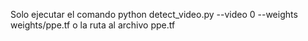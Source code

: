 Solo ejecutar el comando python detect_video.py --video 0 --weights weights/ppe.tf o la ruta al archivo ppe.tf
